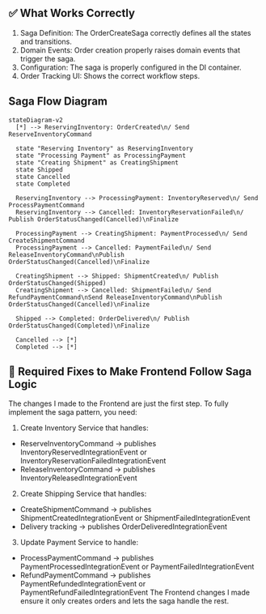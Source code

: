 ## ✅ What Works Correctly
1. Saga Definition: The OrderCreateSaga correctly defines all the states and transitions.
2. Domain Events: Order creation properly raises domain events that trigger the saga.
3. Configuration: The saga is properly configured in the DI container.
4. Order Tracking UI: Shows the correct workflow steps.

## Saga Flow Diagram 
```mermaid
stateDiagram-v2
  [*] --> ReservingInventory: OrderCreated\n/ Send ReserveInventoryCommand

  state "Reserving Inventory" as ReservingInventory
  state "Processing Payment" as ProcessingPayment
  state "Creating Shipment" as CreatingShipment
  state Shipped
  state Cancelled
  state Completed

  ReservingInventory --> ProcessingPayment: InventoryReserved\n/ Send ProcessPaymentCommand
  ReservingInventory --> Cancelled: InventoryReservationFailed\n/ Publish OrderStatusChanged(Cancelled)\nFinalize

  ProcessingPayment --> CreatingShipment: PaymentProcessed\n/ Send CreateShipmentCommand
  ProcessingPayment --> Cancelled: PaymentFailed\n/ Send ReleaseInventoryCommand\nPublish OrderStatusChanged(Cancelled)\nFinalize

  CreatingShipment --> Shipped: ShipmentCreated\n/ Publish OrderStatusChanged(Shipped)
  CreatingShipment --> Cancelled: ShipmentFailed\n/ Send RefundPaymentCommand\nSend ReleaseInventoryCommand\nPublish OrderStatusChanged(Cancelled)\nFinalize

  Shipped --> Completed: OrderDelivered\n/ Publish OrderStatusChanged(Completed)\nFinalize

  Cancelled --> [*]
  Completed --> [*]
```

## 🔧 Required Fixes to Make Frontend Follow Saga Logic
The changes I made to the Frontend are just the first step. To fully implement the saga pattern, you need:

1. Create Inventory Service that handles:

- ReserveInventoryCommand → publishes InventoryReservedIntegrationEvent or InventoryReservationFailedIntegrationEvent
- ReleaseInventoryCommand → publishes InventoryReleasedIntegrationEvent

2. Create Shipping Service that handles:

- CreateShipmentCommand → publishes ShipmentCreatedIntegrationEvent or ShipmentFailedIntegrationEvent
- Delivery tracking → publishes OrderDeliveredIntegrationEvent

3. Update Payment Service to handle:

- ProcessPaymentCommand → publishes PaymentProcessedIntegrationEvent or PaymentFailedIntegrationEvent
- RefundPaymentCommand → publishes PaymentRefundedIntegrationEvent or PaymentRefundFailedIntegrationEvent
The Frontend changes I made ensure it only creates orders and lets the saga handle the rest.